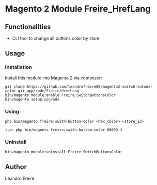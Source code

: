 # Magento 2 Module Freire_HrefLang

## Functionalities

* CLI tool to change all buttons color by store

## Usage

### Installation

Install this module into Magento 2 via composer:

    git clone https://github.com/leandrofreire08/magento2-switch-butons-color.git app/code/Freire/HrefLang
    bin/magento module:enable Freire_SwitchButtonsColor
    bin/magento setup:upgrade

### Using
    php bin/magento freire:swith-button-color <hex_color> <store_id>
    
    i.e: php bin/magento freire:swith-button-color 00000 1

### Uninstall

    bin/magento module:uninstall Freire_SwitchButtonsColor

## Author

Leandro Freire
